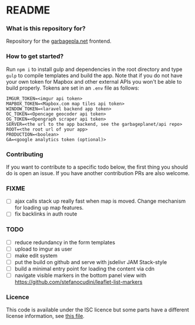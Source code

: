 # README #

### What is this repository for?

Repository for the [garbagepla.net](https://garbagepla.net) frontend.

### How to get started?

Run `npm i` to install gulp and dependencies in the root directory and type `gulp` to compile templates and build the app. Note that if you do not have your own token for Mapbox and other external APIs you won't be able to build properly. Tokens are set in an `.env` file as follows:

```
IMGUR_TOKEN=<imgur api token>
MAPBOX_TOKEN=<Mapbox.com map tiles api token>
WINDOW_TOKEN=<laravel backend app token>
OC_TOKEN=<Opencage geocoder api token>
OG_TOKEN=<Opengraph scraper api token>
SERVER=<the url to the app backend, see the garbageplanet/api repo>
ROOT=<the root url of your app>
PRODUCTION=<boolean>
GA=<google analytics token (optional)>
```

### Contributing

If you want to contribute to a specific todo below, the first thing you should do is open an issue. If you have another contribution PRs are also welcome.

### FIXME

- [ ] ajax calls stack up really fast when map is moved. Change mechanism for loading up map features.
- [ ] fix backlinks in auth route

### TODO

- [ ] reduce redundancy in the form templates
- [ ] upload to imgur as user
- [ ] make edit system
- [ ] put the build on github and serve with jsdelivr JAM Stack-style
- [ ] build a minimal entry point for loading the content via cdn
- [ ] navigate visible markers in the bottom panel view with https://github.com/stefanocudini/leaflet-list-markers

### Licence

This code is available under the ISC licence but some parts have a different license information, see [this file](https://github.com/garbageplanet/web-ui/blob/dev/license.md).
